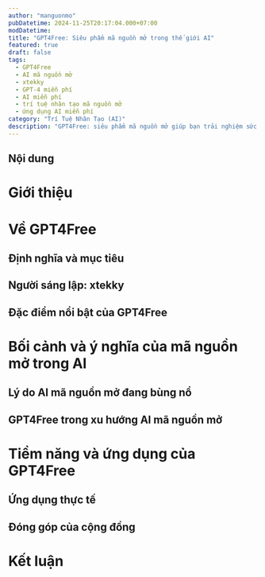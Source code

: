 ```yaml
---
author: "manguonmo"
pubDatetime: 2024-11-25T20:17:04.000+07:00
modDatetime: 
title: "GPT4Free: Siêu phẩm mã nguồn mở trong thế giới AI"
featured: true
draft: false
tags:
  - GPT4Free
  - AI mã nguồn mở
  - xtekky
  - GPT-4 miễn phí
  - AI miễn phí
  - trí tuệ nhân tạo mã nguồn mở
  - ứng dụng AI miễn phí
category: "Trí Tuệ Nhân Tạo (AI)"
description: "GPT4Free: siêu phẩm mã nguồn mở giúp bạn trải nghiệm sức mạnh của GPT-4 mà không tốn bất kỳ chi phí nào. Tìm hiểu về người sáng lập xtekky, các tính năng nổi bật và tiềm năng ứng dụng của GPT4Free trong thế giới trí tuệ nhân tạo mã nguồn mở."
---
```


## Nội dung

# Giới thiệu

# Về GPT4Free

## Định nghĩa và mục tiêu

## Người sáng lập: xtekky

## Đặc điểm nổi bật của GPT4Free

# Bối cảnh và ý nghĩa của mã nguồn mở trong AI

## Lý do AI mã nguồn mở đang bùng nổ

## GPT4Free trong xu hướng AI mã nguồn mở

# Tiềm năng và ứng dụng của GPT4Free

## Ứng dụng thực tế

## Đóng góp của cộng đồng

# Kết luận
